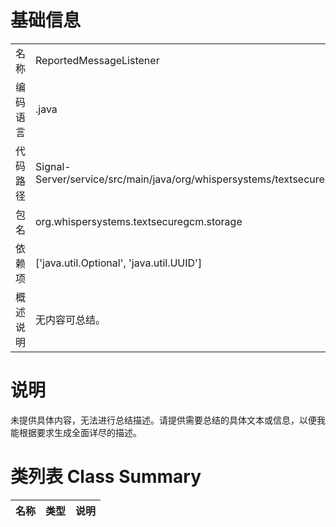 # 基础信息

|      |      |
|------|------|
| 名称 | ReportedMessageListener |
| 编码语言 | .java |
| 代码路径 | Signal-Server/service/src/main/java/org/whispersystems/textsecuregcm/storage/ReportedMessageListener.java |
| 包名 | org.whispersystems.textsecuregcm.storage |
| 依赖项 | ['java.util.Optional', 'java.util.UUID'] |
| 概述说明 | 无内容可总结。 |

# 说明

未提供具体内容，无法进行总结描述。请提供需要总结的具体文本或信息，以便我能根据要求生成全面详尽的描述。

# 类列表 Class Summary

| 名称   | 类型  | 说明 |
|-------|------|-------------|




